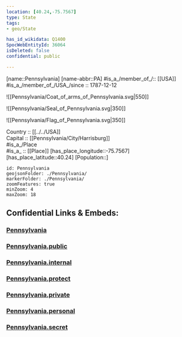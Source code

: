 ```yaml
---
location: [40.24,-75.7567] 
type: State
tags:
- geo/State

has_id_wikidata: Q1400 
SpocWebEntityId: 36064
isDeleted: false
confidential: public

---
```

[name::Pennsylvania] 
[name-abbr::PA] 
#is_a_/member_of_/:: [[USA]]
#is_a_/member_of_/USA_/since :: 1787-12-12 


![[Pennsylvania/Coat_of_arms_of_Pennsylvania.svg|550]] 

![[Pennsylvania/Seal_of_Pennsylvania.svg|350]] 

![[Pennsylvania/Flag_of_Pennsylvania.svg|350]] 

Country :: [[../../USA]]  
Capital :: [[Pennsylvania/City/Harrisburg]]  
#is_a_/Place  
#is_a_ :: [[Place]] 
[has_place_longitude::-75.7567] 
[has_place_latitude::40.24] 
[Population::] 



```leaflet
id: Pennsylvania
geojsonFolder: ./Pennsylvania/
markerFolder: ./Pennsylvania/
zoomFeatures: true 
minZoom: 4 
maxZoom: 18
```


## Confidential Links & Embeds: 

### [Pennsylvania](/_Standards/Earth/Continent/America~North/USA/USA~Eastern/Pennsylvania.md) 

### [Pennsylvania.public](/_public/Earth/Continent/America~North/USA/USA~Eastern/Pennsylvania.public.md) 

### [Pennsylvania.internal](/_internal/Earth/Continent/America~North/USA/USA~Eastern/Pennsylvania.internal.md) 

### [Pennsylvania.protect](/_protect/Earth/Continent/America~North/USA/USA~Eastern/Pennsylvania.protect.md) 

### [Pennsylvania.private](/_private/Earth/Continent/America~North/USA/USA~Eastern/Pennsylvania.private.md) 

### [Pennsylvania.personal](/_personal/Earth/Continent/America~North/USA/USA~Eastern/Pennsylvania.personal.md) 

### [Pennsylvania.secret](/_secret/Earth/Continent/America~North/USA/USA~Eastern/Pennsylvania.secret.md)

